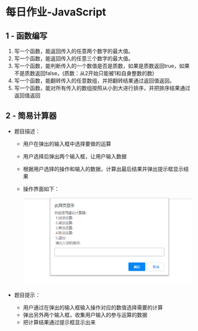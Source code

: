 
# 每日作业-JavaScript

## 1 - 函数编写

1. 写一个函数，能返回传入的任意两个数字的最大值。
2. 写一个函数，能返回传入的任意三个数字的最大值。
3. 写一个函数，能判断传入的一个数值是否是质数，如果是质数返回true，如果不是质数返回false，(质数：从2开始只能被1和自身整数的数)
4. 写一个函数，能翻转传入的任意数组，并把翻转结果通过返回值返回。
5. 写一个函数，能对所有传入的数组按照从小到大进行排序，并把排序结果通过返回值返回

## 2 - 简易计算器

- 题目描述：

  - 用户在弹出的输入框中选择要做的运算

  - 用户选择后弹出两个输入框，让用户输入数据

  - 根据用户选择的操作和输入的数据，计算出最后结果并弹出提示框显示结果

  - 操作界面如下：

    ![](images\4.gif)

- 题目提示：

  - 用户通过在弹出的输入框输入操作对应的数值选择需要的计算
  - 弹出另外两个输入框，收集用户输入的参与运算的数据
  - 把计算结果通过提示框显示出来